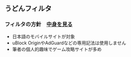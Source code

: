 ## うどんフィルタ　
### フィルタの方針　[中身を見る](https://github.com/mikadukiken/AdBlock-Filters/raw/master/UdonFilter.txt)
- 日本語のモバイルサイトが対象
- uBlock OriginやAdGuardなどの専用記法は使用しません
- 筆者の個人的趣味でゲーム攻略サイトが多め
